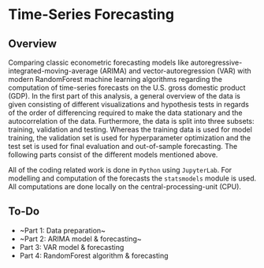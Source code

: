 # Time-Series Forecasting

## Overview
Comparing classic econometric forecasting models like autoregressive-integrated-moving-average (ARIMA) and vector-autoregression (VAR) with modern RandomForest machine learning algorithms regarding the computation of time-series forecasts on the U.S. gross domestic product (GDP). In the first part of this analysis, a general overview of the data is given consisting of different visualizations and hypothesis tests in regards of the order of differencing required to make the data stationary and the autocorrelation of the data. Furthermore, the data is split into three subsets: training, validation and testing. Whereas the training data is used for model training, the validation set is used for hyperparameter optimization and the test set is used for final evaluation and out-of-sample forecasting. The following parts consist of the different models mentioned above.

All of the coding related work is done in `Python` using `JupyterLab`. For modelling and computation of the forecasts the `statsmodels` module is used. All computations are done locally on the central-processing-unit (CPU).

## To-Do
- ~Part 1: Data preparation~
- ~Part 2: ARIMA model & forecasting~
- Part 3: VAR model & forecasting
- Part 4: RandomForest algorithm & forecasting
